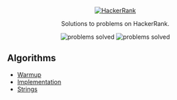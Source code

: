 <p align="center">
  <a href="https://www.hackerrank.com/tomeloe">  
    <img src="https://camo.githubusercontent.com/120623ed42efc40d4667373d10237a3ec77d4ff3/687474703a2f2f6772616473696e67616d65732e636f6d2f77702d636f6e74656e742f75706c6f6164732f323031352f31322f7469746c652d6861636b657272616e6b2e6a7067" alt="HackerRank">
  </a>

</p>

<p align="center">
  Solutions to problems on HackerRank.
</p>

<p align="center">
  <img src="https://img.shields.io/badge/Problems%20Solved-57-brightgreen.svg" alt="problems solved">
  <img src="https://img.shields.io/badge/Language-JavaScript-blue.svg" alt="problems solved">
</p>

## Algorithms
- [Warmup](https://github.com/teloe/HackerRank/tree/master/Algorithms/Warmup)
- [Implementation](https://github.com/teloe/HackerRank/tree/master/Algorithms/Implementation)
- [Strings](https://github.com/teloe/HackerRank/tree/master/Algorithms/Strings)

